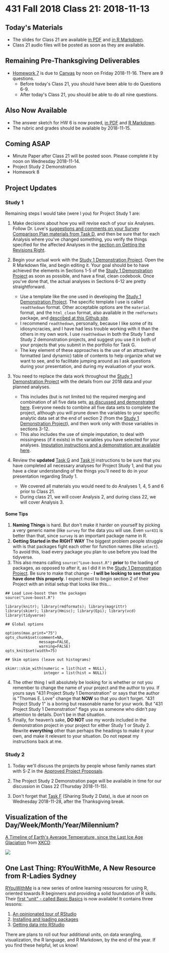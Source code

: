 # 431 Fall 2018 Class 21: 2018-11-13

## Today's Materials

- The slides for Class 21 are available [in PDF](https://github.com/THOMASELOVE/431-2018/blob/master/slides/class21/431_class-21-slides_2018.pdf) and [in R Markdown](https://github.com/THOMASELOVE/THOMASELOVE/431-2018/master/slides/class21/431_class-21-slides_2018.Rmd).
- Class 21 audio files will be posted as soon as they are available.

## Remaining Pre-Thanksgiving Deliverables

- [Homework 7](https://github.com/THOMASELOVE/431-2018/blob/master/homework/Homework6/431-2018-hw7.md) is due to [Canvas](https://canvas.case.edu/) by noon on Friday 2018-11-16. There are 9 questions.
    - Before today's Class 21, you should have been able to do Questions 6-9.
    - After today's Class 21, you should be able to do all nine questions.

## Also Now Available

- The answer sketch for HW 6 is now posted, [in PDF](https://github.com/THOMASELOVE/431-2018/blob/master/homework/Homework6/431-2018-hw6sketch.pdf) and [R Markdown](https://github.com/THOMASELOVE/431-2018/blob/master/homework/Homework6/431-2018-hw6sketch.Rmd).
- The rubric and grades should be available by 2018-11-15.

## Coming ASAP

- Minute Paper after Class 21 will be posted soon. Please complete it by noon on Wednesday 2018-11-14.
- Project Study 2 Demonstration
- Homework 8

## Project Updates

### Study 1

Remaining steps I would take (were I you) for Project Study 1 are:

1. Make decisions about how you will revise each of your six Analyses. Follow Dr. Love's [suggestions and comments on your Survey Comparison Plan materials from Task D](https://github.com/THOMASELOVE/431-2018-project/blob/master/survey-results/plan-comments.md), and then be sure that for each Analysis where you've changed something, you verify the things specified for the affected Analyses in the [section on Getting the Revisions Right](https://github.com/THOMASELOVE/431-2018-project/blob/master/survey-results/plan-comments.md#getting-the-revisions-right). 

2. Begin your actual work with the [Study 1 Demonstration Project](https://github.com/THOMASELOVE/431-2018-project/tree/master/demo_study1). Open the R Markdown file, and begin editing it. Your goal should be to have achieved the elements in Sections 1-5 of the [Study 1 Demonstration Project](https://github.com/THOMASELOVE/431-2018-project/tree/master/demo_study1) as soon as possible, and have a final, clean codebook. Once you've done that, the actual analyses in Sections 6-12 are pretty straightforward.

    - Use a template like the one used in developing the [Study 1 Demonstration Project](https://github.com/THOMASELOVE/431-2018-project/tree/master/demo_study1). The specific template I use is called `readthedown` format. Other acceptable options are the `material` format, and the `html_clean` format, also available in the `rmdformats` package, and [described at this Github site](https://github.com/juba/rmdformats). 
    - I recommend `readthedown`, personally, because I like some of its idiosyncracies, and I have had less trouble working with it than the others in my own work. I use `readthedown` in both the Study 1 and Study 2 demonstration projects, and suggest you use it in both of your projects that you submit in the portfolio for Task G.
    - The key element of these approaches is the use of an attractively formatted (and dynamic) table of contents to help organize what we want to see, and to facilitate jumping around as I ask questions during your presentation, and during my evaluation of your work.

3. You need to replace the data work throughout the [Study 1 Demonstration Project](https://github.com/THOMASELOVE/431-2018-project/tree/master/demo_study1) with the details from our 2018 data and your planned analyses.

    - This includes (but is not limited to) the required merging and combination of all five data sets, [as discussed and demonstrated here](https://github.com/THOMASELOVE/431-2018-project/blob/master/survey-results/surv2018_combining-datasets.md). Everyone needs to combine all five data sets to complete the project, although you will prune down the variables to your specific analytic data set at the end of section 2 (from the [Study 1 Demonstration Project](https://github.com/THOMASELOVE/431-2018-project/tree/master/demo_study1)), and then work only with those variables in sections 3-12.
    - This also includes the use of simple imputation, to deal with missingness (if it exists) in the variables you have selected for your analyses. [Imputation instructions and a demonstration are available here](https://github.com/THOMASELOVE/431-2018-project/blob/master/survey-results/impute_example.md).

4. Review the **updated** [Task G](https://thomaselove.github.io/431-2018-project/taskG.html) and [Task H](https://thomaselove.github.io/431-2018-project/taskH.html) instructions to be sure that you have completed all necessary analyses for Project Study 1, and that you have a clear understanding of the things you'll need to do in your presentation regarding Study 1.

    - We covered all materials you would need to do Analyses 1, 4, 5 and 6 prior to Class 21.
    - During class 21, we will cover Analysis 2, and during class 22, we will cover Analysis 3.

#### Some Tips

1. **Naming Things** is hard. But don't make it harder on yourself by picking a very generic name (like `survey` for the data you will use. Even `sur431` is better than that, since `survey` is an important package name in R.
2. **Getting Started in the RIGHT WAY** The biggest problem people struggle with is that packages fight each other for function names (like `select`). To avoid this, load every package you plan to use before you load the tidyverse. 
3. This also means calling `source("Love-boost.R")` **prior** to the loading of packages, as opposed to after it, as I did it in the [Study 1 Demonstration Project](https://github.com/THOMASELOVE/431-2018-project/tree/master/demo_study1). Be sure to make that change - **I will be looking to see that you have done this properly**. I expect most to begin section 2 of their Project with an initial setup that looks like this...

```
## Load Love-boost then the packages
source("Love-boost.R")

library(knitr); library(rmdformats); library(magrittr)
library(skimr); library(Hmisc); library(Epi); library(vcd)
library(tidyverse) 

## Global options

options(max.print="75")
opts_chunk$set(comment=NA,
               message=FALSE,
               warning=FALSE)
opts_knit$set(width=75)

## Skim options (leave out histograms)

skimr::skim_with(numeric = list(hist = NULL),
                 integer = list(hist = NULL))
```

4. The other thing I will absolutely be looking for is whether or not you remember to change the name of your project and the author to you. If yours says "431 Project Study 1 Demonstration" or says that the author is "Thomas E. Love" change that **NOW** so that you don't forget. "431 Project Study 1" is a boring but reasonable name for your work. But "431 Project Study 1 Demonstration" flags you as someone who didn't pay attention to details. Don't be in that situation.
5. Finally, for heaven’s sake, **DO NOT** use my words included in the demonstration project in your project for either Study 1 or Study 2. Rewrite **everything** other than perhaps the headings to make it your own, and make it relevant to your situation. Do not repeat my instructions back at me.

### Study 2

1. Today we'll discuss the projects by people whose family names start with S-Z in the [Approved Project Proposals](https://github.com/THOMASELOVE/431-2018-project/blob/master/OKtaskA.md#s-v).

2. The Project Study 2 Demonstration page will be available in time for our discussion in Class 22 (Thursday 2018-11-15).

3. Don't forget that [Task F](https://thomaselove.github.io/431-2018-project/taskF.html) (Sharing Study 2 Data), is due at noon on Wednesday 2018-11-28, after the Thanksgiving break.

## Visualization of the Day/Week/Month/Year/Milennium?

[A Timeline of Earth's Average Temperature, since the Last Ice Age Glaciation](https://xkcd.com/1732/) from [XKCD](https://xkcd.com/)

![](https://imgs.xkcd.com/comics/earth_temperature_timeline.png)

## One Last Thing: RYouWithMe, A New Resource from R-Ladies Sydney

[RYouWithMe](https://rladiessydney.org/ryouwithme) is a new series of online learning resources for using R, oriented towards R beginners and providing a solid foundation of R skills. Their [first "unit" - called Basic Basics](https://rladiessydney.org/post/2018/11/05/basicbasics/) is now available! It contains three lessons:

1. [An opinionated tour of RStudio](https://rladiessydney.org/post/2018/11/05/basicbasics-1/)
2. [Installing and loading packages](https://rladiessydney.org/post/2018/11/05/basicbasics-2/)
3. [Getting data into RStudio](https://rladiessydney.org/post/2018/11/05/basicbasics-3/)

There are plans to roll out four additional units, on data wrangling, visualization, the R language, and R Markdown, by the end of the year. If you find these helpful, let us know!
